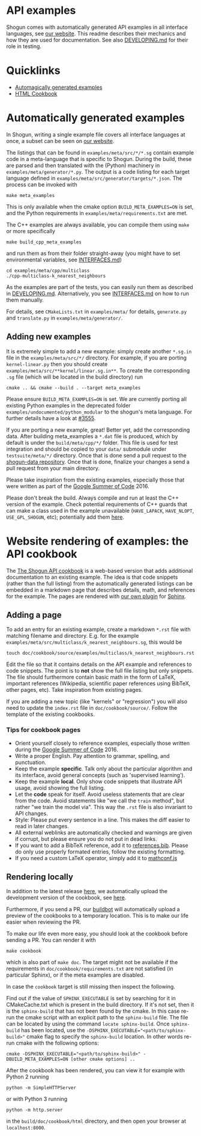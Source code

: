 # API examples

Shogun comes with automatically generated API examples in all interface languages, see [our website](http://shogun.ml/examples).
This readme describes their mechanics and how they are used for documentation.
See also [DEVELOPING.md](DEVELOPING.md) for their role in testing.

# Quicklinks
 * [Automagically generated examples](#meta_examples)
 * [HTML Cookbook](#cookbook)

# Automatically generated examples <a name="meta_examples"></a>
In Shogun, writing a single example file covers all interface languages at once, a subset can be seen on [our website](http://shogun.ml/examples).

The listings that can be found in `examples/meta/src/*/*.sg` contain example code in a meta-language that is specific to Shogun.
During the build, these are parsed and then translated with the (Python) machinery in `examples/meta/generator/*.py`.
The output is a code listing for each target language defined in `examples/meta/src/generator/targets/*.json`.
The process can be invoked with

    make meta_examples

This is only available when the cmake option `BUILD_META_EXAMPLES=ON` is set, and the Python requirements in `examples/meta/requirements.txt` are met.

The C++ examples are always available, you can compile them using `make` or more specifically

    make build_cpp_meta_examples

and run them as from their folder straight-away (you might have to set environmental variables, see [INTERFACES.md](INTERFACES.md))

    cd examples/meta/cpp/multiclass
    ./cpp-multiclass-k_nearest_neighbours

As the examples are part of the tests, you can easily run them as described in [DEVELOPING.md](DEVELOPING.md#testing).
Alternatively, you see [INTERFACES.md](INTERFACES.md) on how to run them manually.

For details, see `CMakeLists.txt` in `examples/meta/` for details, `generate.py` and `translate.py` in `examples/meta/generator/`.

## Adding new examples
It is extremely simple to add a new example: simply create another `*.sg.in` file in the `examples/meta/src/*/` directory.
For example, if you are porting `kernel-linear.py` then you should create `examples/meta/src/**kernel/linear.sg.in**`. To create the corresponding `.sg` file (which will be located in the build directory) run
 ```
 cmake .. && cmake --build . --target meta_examples
 ```
Please ensure `BUILD_META_EXAMPLES=ON` is set. We are currently porting all existing Python examples in the deprecated folder `examples/undocumented/python_modular` to the shogun's meta language. For further details have a look at [#3555](https://github.com/shogun-toolbox/shogun/issues/3555).

If you are porting a new example, great! Better yet, add the corresponding data. After building meta_examples a `*.dat` file is produced, which by default is under the `build/meta/cpp/*/` folder. This file is used for test integration and should be copied to your `data/` submodule under `testsuite/meta/*/` directory. Once that is done send a pull request to the [shogun-data repository](https://github.com/shogun-toolbox/shogun-data). Once that is done, finalize your changes a send a pull request from your main directory. 

Please take inspiration from the existing examples, especially those that were written as part of the [Google Summer of Code](https://github.com/shogun-toolbox/shogun/wiki/GSoC-follow-up-blog-posts) 2016.

Please don't break the build. Always compile and run at least the C++ version of the example.
Check potential requirements of C++ guards that can make a class used in the example unavailable (`HAVE_LAPACK`, `HAVE_NLOPT`, `USE_GPL_SHOGUN`, etc); potentially add them [here](https://github.com/shogun-toolbox/shogun/blob/develop/cmake/FindMetaExamples.cmake).

# Website rendering of examples: the API cookbook <a name="cookbook"></a>

The [The Shogun API cookbook](http://shogun.ml/examples) is a web-based version that adds additional documentation to an existing example.
The idea is that code snippets (rather than the full listing) from the automatically generated listings can be embedded in a markdown page that describes details, math, and references for the example.
The pages are rendered with [our own plugin](https://github.com/shogun-toolbox/shogun/blob/develop/doc/cookbook/extensions/sgexample.py) for [Sphinx](http://www.sphinx-doc.org/).

## Adding a page
To add an entry for an existing example, create a markdown `*.rst` file with matching filename and directory.
E.g. for the example `examples/meta/src/multiclass/k_nearest_neighbours.sg`, this would be

    touch doc/cookbook/source/examples/multiclass/k_nearest_neighbours.rst

Edit the file so that it contains details on the API example and references to code snippets.
The point is to **not** show the full file listing but only snippets.
The file should furthermore contain basic math in the form of LaTeX, important references (Wikipedia, scientific paper references using BibTeX, other pages, etc).
Take inspiration from existing pages.

If you are adding a new topic (like "kernels" or "regression") you will also need to update the `index.rst` file in `doc/cookbook/source/`. Follow the template of the existing cookbooks.

### Tips for cookbook pages

 * Orient yourself closely to reference examples, especially those written during the [Google Summer of Code](https://github.com/shogun-toolbox/shogun/wiki/GSoC-follow-up-blog-posts) 2016.
 * Write a proper English. Pay attention to grammar, spelling, and punctuation.
 * Keep the example **specific**. Talk only about the particular algorithm and its interface, avoid general concepts (such as 'supervised learning').
 * Keep the example **local**. Only show code snippets that illustrate API usage, avoid showing the full listing.
 * Let the **code** speak for itself. Avoid useless statements that are clear from the code.
    Avoid statements like "we call the `train` method", but rather "we train the model via".
    This way the `.rst` file is also invariant to API changes.
 * Style: Please put every sentence in a line.
   This makes the diff easier to read in later changes.
 * All external weblinks are automatically checked and warnings are given if corrupt, but please ensure you do not put in dead links.
 * If you want to add a BibTeX reference, add it to [references.bib](https://github.com/shogun-toolbox/shogun/blob/develop/doc/cookbook/source/references.bib).
    Please do only use properly formated entries, follow the existing formatting.
 * If you need a custom LaTeX operator, simply add it to [mathconf.js](https://github.com/shogun-toolbox/shogun/blob/develop/doc/cookbook/source/static/mathconf.js)

## Rendering locally
In addition to the latest release [here](http://shogun.ml/examples), we automatically upload the development version of the cookbook, see [here](http://shogun.ml/examples/nightly/index.html).

Furthermore, if you send a PR, our [buildbot](http://buildbot.shogun-toolbox.org/builders/cookbook%20-%20PR) will automatically upload a preview of the cookbooks to a temporary location.
This is to make our life easier when reviewing the PR.

To make our life even more easy, you should look at the cookbook before sending a PR.
You can render it with

    make cookbook

which is also part of `make doc`.
The target might not be available if the requirements in `doc/cookbook/requirements.txt` are not satisfied (in particular Sphinx), or if the meta examples are disabled.

In case the `cookbook` target is still missing then inspect the following.

Find out if the value of `SPHINX_EXECUTABLE` is set by searching for it in CMakeCache.txt which is present in the build directory. If it's not set, then it is the `sphinx-build` that has not been found by the cmake. In this case re-run the cmake script with an explicit path to the `sphinx-build` file. The file can be located by using the command `locate sphinx-build`. Once `sphinx-build` has been located, use the `-DSPHINX_EXECUTABLE="<path/to/sphinx-build>"` cmake flag to specify the `sphinx-build` location. In other words re-run cmake with the following options:

    cmake -DSPHINX_EXECUTABLE="<path/to/sphinx-build>" -DBUILD_META_EXAMPLES=ON [other cmake options] ..

After the cookbook has been rendered, you can view it for example with Python 2 running

    python -m SimpleHTTPServer

or with Python 3 running

    python -m http.server

in the `build/doc/cookbook/html` directory, and then open your browser at `localhost:8000`.
